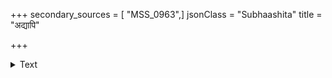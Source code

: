 +++
secondary_sources = [ "MSS_0963",]
jsonClass = "Subhaashita"
title = "अद्यापि"

+++

<details><summary>Text</summary>

अद्यापि तामुभयपार्श्वगहाररम्यां वासन्तिकाकुसुमभासित्तकञ्चुकां च।  
राकाभिरामविधुमण्डलवल्गुववत्रां लावण्यनिर्ज्जितरयां सततं स्मरामि॥
</details>
